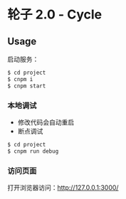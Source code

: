 # 轮子 2.0 - Cycle

## Usage

启动服务：

```bash
$ cd project
$ cnpm i
$ cnpm start
```

### 本地调试

- 修改代码会自动重启
- 断点调试

```bash
$ cd project
$ cnpm run debug
```

### 访问页面

打开浏览器访问：http://127.0.0.1:3000/